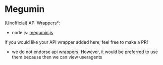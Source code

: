 # Megumin

(Unofficial) API Wrappers*:
- node.js: [megumin.js](https://github.com/ohlookitsAugust/megumin.js)

If you would like your API wrapper added here, feel free to make a PR!
* we do not endorse api wrappers. However, it would be preferred to use them because then we can view useragents
